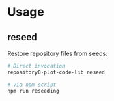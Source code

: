 # Usage

## reseed

Restore repository files from seeds:

```bash
# Direct invocation
repository0-plot-code-lib reseed

# Via npm script
npm run reseeding
```